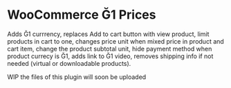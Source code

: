 # WooCommerce Ğ1 Prices
Adds Ğ1 currrency, replaces Add to cart button with view product, limit products in cart to one, changes price unit when mixed price in product and cart item, change the product subtotal unit, hide payment method when product currecy is Ğ1, adds link to Ğ1 video, removes shipping info if not needed (virtual or downloadable products).

WIP the files of this plugin will soon be uploaded
